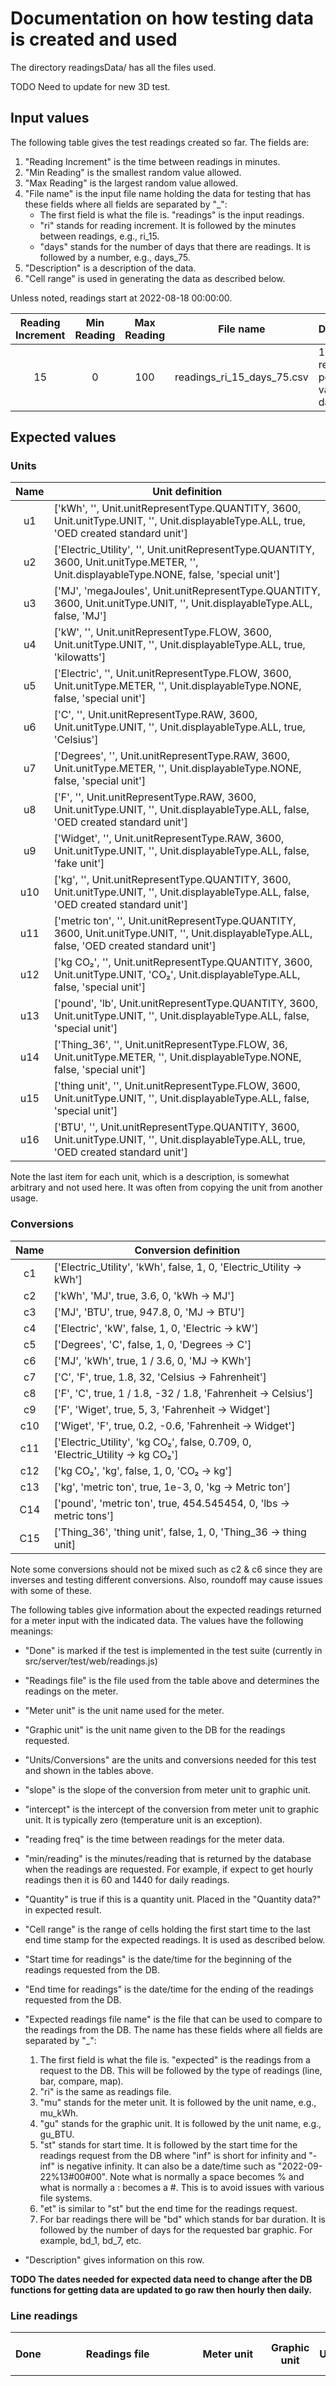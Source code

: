 # Documentation on how testing data is created and used

The directory readingsData/ has all the files used.

TODO Need to update for new 3D test.

## Input values

The following table gives the test readings created so far. The fields are:

1) "Reading Increment" is the time between readings in minutes.
2) "Min Reading" is the smallest random value allowed.
3) "Max Reading" is the largest random value allowed.
4) "File name" is the input file name holding the data for testing that has these fields where all fields are separated by "_":
    - The first field is what the file is. "readings" is the input readings.
    - "ri" stands for reading increment. It is followed by the minutes between readings, e.g., ri_15.
    - "days" stands for the number of days that there are readings. It is followed by a number, e.g., days_75.
5) "Description" is a description of the data.
6) "Cell range" is used in generating the data as described below.

Unless noted, readings start at 2022-08-18 00:00:00.

| Reading Increment | Min Reading | Max Reading | File name                     | Description                                 | Cell range   |
| :---------------: | :---------: | :---------: | ----------------------------- | ------------------------------------------- | :----------: |
| 15                |  0          | 100         | readings_ri_15_days_75.csv    | 15 min readings; positive values; 75 days   | A5:C7204     |

## Expected values

### Units

| Name | Unit definition                                                                                                    |
| :--: | ------------------------------------------------------------------------------------------------------------------ |
| u1   | ['kWh', '', Unit.unitRepresentType.QUANTITY, 3600, Unit.unitType.UNIT, '', Unit.displayableType.ALL, true, 'OED created standard unit'] |
| u2   | ['Electric_Utility', '', Unit.unitRepresentType.QUANTITY, 3600, Unit.unitType.METER, '', Unit.displayableType.NONE, false, 'special unit'] |
| u3   | ['MJ', 'megaJoules', Unit.unitRepresentType.QUANTITY, 3600, Unit.unitType.UNIT, '', Unit.displayableType.ALL, false, 'MJ'] |
| u4   | ['kW', '', Unit.unitRepresentType.FLOW, 3600, Unit.unitType.UNIT, '', Unit.displayableType.ALL, true, 'kilowatts'] |
| u5   | ['Electric', '', Unit.unitRepresentType.FLOW, 3600, Unit.unitType.METER, '', Unit.displayableType.NONE, false, 'special unit']
| u6   | ['C', '', Unit.unitRepresentType.RAW, 3600, Unit.unitType.UNIT, '', Unit.displayableType.ALL, true, 'Celsius'] |
| u7   | ['Degrees', '', Unit.unitRepresentType.RAW, 3600, Unit.unitType.METER, '', Unit.displayableType.NONE, false, 'special unit'] |
| u8   | ['F', '', Unit.unitRepresentType.RAW, 3600, Unit.unitType.UNIT, '', Unit.displayableType.ALL, false, 'OED created standard unit'] |
| u9   | ['Widget', '', Unit.unitRepresentType.RAW, 3600, Unit.unitType.UNIT, '', Unit.displayableType.ALL, false, 'fake unit'] |
| u10  | ['kg', '', Unit.unitRepresentType.QUANTITY, 3600, Unit.unitType.UNIT, '', Unit.displayableType.ALL, false, 'OED created standard unit'] |
| u11  | ['metric ton', '', Unit.unitRepresentType.QUANTITY, 3600, Unit.unitType.UNIT, '', Unit.displayableType.ALL, false, 'OED created standard unit'] |
| u12  | ['kg CO₂', '', Unit.unitRepresentType.QUANTITY, 3600, Unit.unitType.UNIT, 'CO₂', Unit.displayableType.ALL, false, 'special unit'] |
| u13  | ['pound', 'lb', Unit.unitRepresentType.QUANTITY, 3600, Unit.unitType.UNIT, '', Unit.displayableType.ALL, false, 'special unit'] |
| u14  | ['Thing_36', '', Unit.unitRepresentType.FLOW, 36, Unit.unitType.METER, '', Unit.displayableType.NONE, false, 'special unit'] |
| u15  | ['thing unit', '', Unit.unitRepresentType.FLOW, 3600, Unit.unitType.UNIT, '', Unit.displayableType.ALL, false, 'special unit'] |
| u16  | ['BTU', '', Unit.unitRepresentType.QUANTITY, 3600, Unit.unitType.UNIT, '', Unit.displayableType.ALL, true, 'OED created standard unit'] |

Note the last item for each unit, which is a description, is somewhat arbitrary and not used here. It was often from copying the unit from another usage.

### Conversions

| Name | Conversion definition                                              |
| :--: | ------------------------------------------------------------------ |
| c1   | ['Electric_Utility', 'kWh', false, 1, 0, 'Electric_Utility → kWh'] |
| c2   | ['kWh', 'MJ', true, 3.6, 0, 'kWh → MJ'] |
| c3   | ['MJ', 'BTU', true, 947.8, 0, 'MJ → BTU'] |
| c4   | ['Electric', 'kW', false, 1, 0, 'Electric → kW'] |
| c5   | ['Degrees', 'C', false, 1, 0, 'Degrees → C'] |
| c6   | ['MJ', 'kWh', true, 1 / 3.6, 0, 'MJ → KWh'] |
| c7   | ['C', 'F', true, 1.8, 32, 'Celsius → Fahrenheit'] |
| c8   | ['F', 'C', true, 1 / 1.8, -32 / 1.8, 'Fahrenheit → Celsius'] |
| c9   | ['F', 'Wiget', true, 5, 3, 'Fahrenheit → Widget'] |
| c10  | ['Wiget', 'F', true, 0.2, -0.6, 'Fahrenheit → Widget'] |
| c11  | ['Electric_Utility', 'kg CO₂', false, 0.709, 0, 'Electric_Utility → kg CO₂'] |
| c12  | ['kg CO₂', 'kg', false, 1, 0, 'CO₂ → kg'] |
| c13  | ['kg', 'metric ton', true, 1e-3, 0, 'kg → Metric ton'] |
| C14  | ['pound', 'metric ton', true, 454.545454, 0, 'lbs → metric tons'] |
| C15  | ['Thing_36', 'thing unit', false, 1, 0, 'Thing_36 → thing unit] |

Note some conversions should not be mixed such as c2 & c6 since they are inverses and testing different conversions. Also, roundoff may cause issues with some of these.

The following tables give information about the expected readings returned for a meter input with the indicated data. The values have the following meanings:

- "Done" is marked if the test is implemented in the test suite (currently in src/server/test/web/readings.js)
- "Readings file" is the file used from the table above and determines the readings on the meter.
- "Meter unit" is the unit name used for the meter.
- "Graphic unit" is the unit name given to the DB for the readings requested.
- "Units/Conversions" are the units and conversions needed for this test and shown in the tables above.
- "slope" is the slope of the conversion from meter unit to graphic unit.
- "intercept" is the intercept of the conversion from meter unit to graphic unit. It is typically zero (temperature unit is an exception).
- "reading freq" is the time between readings for the meter data.
- "min/reading" is the minutes/reading that is returned by the database when the readings are requested. For example, if expect to get hourly readings then it is 60 and 1440 for daily readings.
- "Quantity" is true if this is a quantity unit. Placed in the "Quantity data?" in expected result.
- "Cell range" is the range of cells holding the first start time to the last end time stamp for the expected readings. It is used as described below.
- "Start time for readings" is the date/time for the beginning of the readings requested from the DB.
- "End time for readings" is the date/time for the ending of the readings requested from the DB.
- "Expected readings file name" is the file that can be used to compare to the readings from the DB. The name has these fields where all fields are separated by "_":

    1) The first field is what the file is. "expected" is the readings from a request to the DB. This will be followed by the type of readings (line, bar, compare, map).
    2) "ri" is the same as readings file.
    3) "mu" stands for the meter unit. It is followed by the unit name, e.g., mu_kWh.
    4) "gu" stands for the graphic unit. It is followed by the unit name, e.g., gu_BTU.
    5) "st" stands for start time. It is followed by the start time for the readings request from the DB where "inf" is short for infinity and "-inf" is negative infinity. It can also be a date/time such as "2022-09-22%13#00#00". Note what is normally a space becomes % and what is normally a : becomes a #. This is to avoid issues with various file systems.
    6) "et" is similar to "st" but the end time for the readings request.
    7) For bar readings there will be "bd" which stands for bar duration. It is followed by the number of days for the requested bar graphic. For example, bd_1, bd_7, etc.

- "Description" gives information on this row.

**TODO The dates needed for expected data need to change after the DB functions for getting data are updated to go raw then hourly then daily.**

### Line readings

| Done | Readings file              | Meter unit       | Graphic unit      | Units/Conversions                          | slope      | intercept | reading freq | min/reading | Quantity | Cell range    | Start time for readings | End time for readings | Expected readings file name                                                         | Description                                 |
| :--: | :------------------------: | :--------------: | :---------------: | :----------------------------------------: | :--------: | :-------: | :----------: | :---------: | :------: | :-----------: |:----------------------: | :-------------------: | ----------------------------------------------------------------------------------- | ------------------------------------------- |
| x    | readings_ri_15_days_75.csv | Electric_Utility | kWh               | u1, u2, c1                                 | 1          | 0         | 15 minutes   | 1440        | true     | E5:G79        | -infinity               | +infinity             | expected_line_ri_15_mu_kWh_gu_kWh_st_-inf_et_inf.csv                                | should have daily points for 15 minute reading intervals and quantity units with +-inf start/end time & kWh as kWh |
| x    | readings_ri_15_days_75.csv | Electric_Utility | kWh               | u1, u2, c1                                 | 1          | 0         | 15 minutes   | 1440        | true     | E5:G79        | 2022-08-18 00:00:00     | 2022-11-01 00:00:00   | expected_line_ri_15_mu_kWh_gu_kWh_st_2022-08-18%00#00#00_et_2022-11-01%00#00#00.csv | should have daily points for 15 minute reading intervals and quantity units with explicit start/end time & kWh as kWh |
| x    | readings_ri_15_days_75.csv | Electric_Utility | kWh               | u1, u2, c1                                 | 1          | 0         | 15 minutes   | 1440        | true     | E12:G72       | 2022-08-25 00:00:00     | 2022-10-25 00:00:00   | expected_line_ri_15_mu_kWh_gu_kWh_st_2022-08-25%00#00#00_et_2022-10-25%00#00#00.csv | should have daily points for middle readings of 15 minute for a 61 day period and quantity units with kWh as kWh |
| x    | readings_ri_15_days_75.csv | Electric_Utility | kWh               | u1, u2, c1                                 | 1          | 0         | 15 minutes   | 60          | true     | E173:G1612    | 2022-08-25 00:00:00     | 2022-10-24 00:00:00   | expected_line_ri_15_mu_kWh_gu_kWh_st_2022-08-25%00#00#00_et_2022-10-24%00#00#00.csv | should have hourly points for middle readings of 15 minute for a 60 day period and quantity units with kWh as kWh |
| x    | readings_ri_15_days_75.csv | Electric_Utility | kWh               | u1, u2, c1                                 | 1          | 0         | 15 minutes   | 60          | true     | E821:G1180    | 2022-09-21 00:00:00     | 2022-10-06 00:00:00   | expected_line_ri_15_mu_kWh_gu_kWh_st_2022-09-21%00#00#00_et_2022-10-06%00#00#00.csv | 15 days barely gives hourly points & middle readings |
| x    | readings_ri_15_days_75.csv | Electric_Utility | kWh               | u1, u2, c1                                 | 1          | 0         | 15 minutes   | 15          | true     | E3269:G4612   | 2022-09-21 00:00:00     | 2022-10-05 00:00:00   | expected_line_ri_15_mu_kWh_gu_kWh_st_2022-09-21%00#00#00_et_2022-10-05%00#00#00.csv | 14 days barely gives raw points & middle readings |
|      | readings_ri_15_days_75.csv | Electric_Utility | kWh               | u1, u2, c1                                 | 1          | 0         | 15 minutes   | 1440        | true     | E7:G76 \*     | 2022-08-20 07:25:35     | 2022-10-28 13:18:28   | expected_line_ri_15_mu_kWh_gu_kWh_st_2022-08-20%07#25#35_et_2022-10-28%13#18#28.csv | partial days/hours for daily gives only full days |
| x    | readings_ri_15_days_75.csv | Electric         | kW                | u4, u5, c4                                 | 1          | 0         | 15 minutes   | 1440        | false    | E5:G79        | -infinity               | +infinity             | expected_line_ri_15_mu_kW_gu_kW_st_-inf_et_inf.csv                                  | should have daily points for 15 minute reading intervals and flow units with +-inf start/end time & kW as kW |
| x    | readings_ri_15_days_75.csv | Degrees          | C                 | u6, u7, c5                                 | 1          | 0         | 15 minutes   | 1440        | false    | E5:G79        | -infinity               | +infinity             | expected_line_ri_15_mu_kW_gu_kW_st_-inf_et_inf.csv                                  | should have daily points for 15 minute reading intervals and raw units with +-inf start/end time & C as C |
| x    | readings_ri_15_days_75.csv | Electric_Utility | MJ                | u1, u2, c1, c2                             | 3.6        | 0         | 15 minutes   | 1440        | true     | E5:G79        | -infinity               | +infinity             | expected_line_ri_15_mu_kWh_gu_MJ_st_-inf_et_inf.csv                                 | should have daily points for 15 minute reading intervals and quantity units with +-inf start/end time & kWh as MJ |
| x    | readings_ri_15_days_75.csv | Electric_Utility | MJ                | u1, u2, c1, c6                             | 3.6        | 0         | 15 minutes   | 1440        | true     | E5:G79        | -infinity               | +infinity             | expected_line_ri_15_mu_kWh_gu_MJ_st_-inf_et_inf.csv                                 | should have daily points for 15 minute reading intervals and quantity units with +-inf start/end time & kWh as MJ reverse conversion |
| x    | readings_ri_15_days_75.csv | Electric_Utility | BTU               | u1, u2, u3, u16, c1, c2, c3                 | 3412.08    | 0         | 15 minutes   | 1440        | true     | E5:G79        | -infinity               | +infinity             | expected_line_ri_15_mu_kWh_gu_BTU_st_-inf_et_inf.csv                                | should have daily points for 15 minute reading intervals and quantity units with +-inf start/end time & kWh as BTU chained |
| x    | readings_ri_15_days_75.csv | Electric_Utility | BTU               | u1, u2, u3, u16, c1, c6, c3                | 3412.08    | 0         | 15 minutes   | 1440        | true     | E5:G79        | -infinity               | +infinity             | expected_line_ri_15_mu_kWh_gu_BTU_st_-inf_et_inf.csv                                | should have daily points for 15 minute reading intervals and quantity units with +-inf start/end time & kWh as BTU chained with reverse conversion |
| x    | readings_ri_15_days_75.csv | Degrees          | F                 | u6, u7, u8, c5, c7                         | 1.8        | 32        | 15 minutes   | 1440        | false    | E5:G79        | -infinity               | +infinity             | expected_line_ri_15_mu_C_gu_F_st_-inf_et_inf.csv                                    | should have daily points for 15 minute reading intervals and raw units with +-inf start/end time & C as F with intercept|
| x    | readings_ri_15_days_75.csv | Degrees          | F                 | u6, u7, u8, c5, c8                         | 1.8        | 32        | 15 minutes   | 1440        | false    | E5:G79        | -infinity               | +infinity             | expected_line_ri_15_mu_C_gu_F_st_-inf_et_inf.csv                                    | should have daily points for 15 minute reading intervals and raw units with +-inf start/end time & C as F with intercept reverse conversion |
| x    | readings_ri_15_days_75.csv | Degrees          | Widget            | u6, u7, u8, u9, c5, c7, c9                 | 9          | 163       | 15 minutes   | 1440        | false    | E5:G79        | -infinity               | +infinity             | expected_line_ri_15_mu_C_gu_Widget_st_-inf_et_inf.csv                               | should have daily points for 15 minute reading intervals and raw units with +-inf start/end time & C as Widget with intercept & chained |
| x    | readings_ri_15_days_75.csv | Degrees          | Widget            | u6, u7, u8, u9, c5, c8, c10                | 9          | 163       | 15 minutes   | 1440        | false    | E5:G79        | -infinity               | +infinity             | expected_line_ri_15_mu_C_gu_Widget_st_-inf_et_inf.csv                               | should have daily points for 15 minute reading intervals and raw units with +-inf start/end time & C as Widget  with intercept & chained & reverse conversions |
|      | readings_ri_15_days_75.csv | Electric_Utility | kg of CO₂         | u2, u10, u12, c11, c12                     | 0.709      | 0         | 15 minutes   | 1440        | true     | E5:G79        | -infinity               | +infinity             | expected_line_ri_15_mu_kWh_gu_kgCO2_st_-inf_et_inf.csv                              | should have daily points for 15 minute reading intervals and quantity units with +-inf start/end time & kWh as kg of CO2 |
| x    | readings_ri_15_days_75.csv | Electric_Utility | metric ton of CO₂ | u2, u10, u11, u12, c11, c12, c13           | 7.09e-4    | 0         | 15 minutes   | 1440        | true     | E5:G79        | -infinity               | +infinity             | expected_line_ri_15_mu_kWh_gu_MTonCO2_st_-inf_et_inf.csv                              | should have daily points for 15 minute reading intervals and quantity units with +-inf start/end time & kWh as metric ton of CO2 & chained |
|      | readings_ri_15_days_75.csv | Electric_Utility | lbs of CO₂        | u2, u10, u11, u12, u13, c11, c12, c13, c14 | 1.5598     | 0         | 15 minutes   | 1440        | true     | E5:G79        | -infinity               | +infinity             | expected_line_ri_15_mu_kWh_gu_lbsCO2_st_-inf_et_inf.csv                              | should have daily points for 15 minute reading intervals and quantity units with +-inf start/end time & kWh as lbs of CO2 & chained & reversed |
| x    | readings_ri_15_days_75.csv | Electric_Utility | MJ                | u1, u2, c1, c2                             | 3.6        | 0         | 15 minutes   | 60          | true     | E173:G1612    | -infinity               | +infinity             | expected_line_ri_15_mu_kWh_gu_MJ_st_2022-08-25%00#00#00_et_2022-10-24%00#00#00.csv                                 | should have hourly points for middle readings of 15 minute for a 60 day period and quantity units & kWh as MJ |
| x    | readings_ri_15_days_75.csv | Degrees          | F                 | u6, u7, u8, c5, c7                         | 1.8        | 32        | 15 minutes   | 60          | false    | E173:G1612    | -infinity               | +infinity             | expected_line_ri_15_mu_C_gu_F_st_2022-08-25%00#00#00_et_2022-10-24%00#00#00.csv                                    | should have hourly points for middle readings of 15 minute for a 60 day period and raw units & C as F with intercept |
| x    | readings_ri_15_days_75.csv | Electric_Utility | MJ                | u1, u2, c1, c2                             | 3.6        | 0         | 15 minutes   | 15          | true     | E3269:G4612  | -infinity               | +infinity             | expected_line_ri_15_mu_kWh_gu_MJ_st_2022-09-21%00#00#00_et_2022-10-05%00#00#00.csv                                 | should have raw points for middle readings of 15 minute for a 14 day period and quantity units & kWh as MJ |
| x    | readings_ri_15_days_75.csv | Degrees          | F                 | u6, u7, u8, c5, c7                         | 1.8        | 32        | 15 minutes   | 15          | false    | E3269:G4612  | -infinity               | +infinity             | expected_line_ri_15_mu_C_gu_F_st_2022-09-21%00#00#00_et_2022-10-05%00#00#00.csv                                    | should have raw points for middle readings of 15 minute for a 14 day period and raw units & C as F with intercept |
| x    | readings_ri_15_days_75.csv |  Thing_36        | thing unit         | u14, u15, c15                              | 100        | 0         | 15 minutes   | 1440        | false    | E5:G79       | -infinity               | +infinity             | expected_line_ri_15_mu_Thing36_gu_thing_st_-inf_et_inf.csv                             | should have daily points for 15 minute reading intervals and flow units with +-inf start/end time & thing as thing where rate is 36 |

\* indicates you need to fix up the first/last readings due to partial times. See below.

TODO
- could add for flow with conversion but should be same as raw already done
- missing readings: probably need to do calculation by hand
- readings where length is not divisible into hour/day
- groups: sin^2 + cos^2, other ones similar to meters, ones where combine different units

### Bar readings

The values in this table are similar to the ones for line readings except:
- There is no "min/reading" as this can be any reasonable value.
- "Bar width" gives the number of days for each bar in the requested graphic. Standard OED values are 1, 7 & 28 but any value from 1 to 365 is valid.

| Done | Readings file              | Meter unit       | Graphic unit      | Units/Conversions                          | slope      | intercept | Quantity | Bar width | Cell range    | Start time for readings | End time for readings | Expected readings file name                                                         | Description                                 |
| :--: | :------------------------: | :--------------: | :---------------: | :----------------------------------------: | :--------: | :-------: | :------: | :-------: | :-----------: |:----------------------: | :-------------------: | :---------------------------------------------------------------------------------: | :-----------------------------------------: |
| x    | readings_ri_15_days_75.csv | Electric_Utility | kWh               | u1, u2, c1                                 | 1          | 0         | true     | 1         | I5:K79        | -infinity               | +infinity             | expected_bar_ri_15_mu_kWh_gu_kWh_st_-inf_et_inf_bd_1.csv                            | 1 day bars for 15 minute reading intervals and quantity units with +-inf start/end time & kWh as kWh |
| x    | readings_ri_15_days_75.csv | Electric_Utility | kWh               | u1, u2, c1                                 | 1          | 0         | true     | 7         | I5:K15        | -infinity               | +infinity             | expected_bar_ri_15_mu_kWh_gu_kWh_st_-inf_et_inf_bd_7.csv                            | 7 day bars for 15 minute reading intervals and quantity units with +-inf start/end time & kWh as kWh |
| x    | readings_ri_15_days_75.csv | Electric_Utility | kWh               | u1, u2, c1                                 | 1          | 0         | true     | 28        | I5:K7         | -infinity               | +infinity             | expected_bar_ri_15_mu_kWh_gu_kWh_st_-inf_et_inf_bd_28.csv                           | 28 day bars for 15 minute reading intervals and quantity units with +-inf start/end time & kWh as kWh |
|      | readings_ri_15_days_75.csv | Electric_Utility | kWh               | u1, u2, c1                                 | 1          | 0         | true     | 13        | I5:K10        | -infinity               | +infinity             | expected_bar_ri_15_mu_kWh_gu_kWh_st_-inf_et_inf_bd_13.csv                           | 13 day bars for 15 minute reading intervals and quantity units with +-inf start/end time & kWh as kWh |
|      | readings_ri_15_days_75.csv | Electric_Utility | kWh               | u1, u2, c1                                 | 1          | 0         | true     | 75        | I5:K5         | -infinity               | +infinity             | expected_bar_ri_15_mu_kWh_gu_kWh_st_-inf_et_inf_bd_75.csv                           | 13 day bars for 15 minute reading intervals and quantity units with +-inf start/end time & kWh as kWh |
|      | readings_ri_15_days_75.csv | Electric_Utility | kWh               | u1, u2, c1                                 | 1          | 0         | true     | 365       | I5:K5         | -infinity               | +infinity             | expected_bar_ri_15_mu_kWh_gu_kWh_st_-inf_et_inf_bd_75.csv                           | 365 day bars for 15 minute reading intervals and quantity units with +-inf start/end time & kWh as kWh (same as 75 days) |

Note that bar readings have yet to be done for these types of tests. Thus, a few are given to see if the results match. More tests for time ranges and different units are needed that are similar to line. If a developer does at least one of these then let the project know if it works so more will be created.

TODO other time frames, units, missing readings, etc. similar to line

### Compare readings

TODO

### Map readings

TODO

## Generating test data

**Note that all that follows is designed for use by people creating new test cases. While anyone is welcome to look at this, those implementing the test cases that exist are not expected to need this information.**

### Selecting a range of values

You can copy the "Cell range" from the desired table and paste it into the top, left of LibreOffice Calc (Name Box) and then press the enter key on your keyboard.

### Generating readings

The readings.ods was used to generate the test data. If you are not creating new reading test data then they should already be there. readings.ods can generate random readings data. It is a LibreOffice file spreadsheet file with formulas. You get get the meter data by setting the following cells:

- B5 is the first date/time for a reading. It is normally in YYYY-MM-DD HH-MM-SS format where HH is in 24 hour time.
- A2 sets the minutes between readings.
- B2 is the minimum value for a reading.
- C2  is the maximum value for a reading.

No other cells should be edited. Note the readings change whenever you reopen the spreadsheet or touch cells in the sheet. To keep the same value they are copied to another CSV file as only values (see next).

After setting the values and creating the values in the three needed columns (A, B, C) you can create a CSV for testing usage by:

1) Select the range indicated for "Cell range" for your test in the readings table (not the expected table).
2) Copy the values selected.
3) Open a new spreadsheet.
4) Do a special paste starting in cell A2 by either doing Edit -> Special Paste -> Special Paste ... or control/command-shift v. In the popup, click the Values Only button on the left because you don't want to get the formulas. Resizing the columns will likely make the values easier to see. The rows should now have the desired readings to input into the meter.
5) Select all of columns B & C. Then do Format -> Cells ... or control/command 1. In Category select date and then in Format select  1999-12-31 13:37:46. This formats the columns as dates in the canonical format. You may need to make the columns wider to see the values (esp. if you see ### instead of date/time).
6) Go back to the readings.ods spreadsheet and select A4:C4. Copy these values for the header.
7) Go back to the readings spreadsheet you are creating and paste starting in A1. You now have the header row for the CSV.
8) Do File -> Save As ... or control/command-shift S. In File type: select Text CSV (.csv) and enter a file name for the row for the readings you are creating. Then click the Save button.

The spreadsheet uses these formula:

- Each reading in column A uses: \
= RAND() * ($C$2 - $B$2) + $B$2 \
which takes a random value and scales it to be between the min (B2) and the max (C2)
- Each start time in column B (except the first that is set with the initial value in B5) uses: \
= $B$5 +  (ROW() - 5) * $A$2 / (24 * 60) \
which takes the first start time and shifts it by the "reading time increment in minutes" value in A2 multiplied by how many readings down it is. Since the readings start in row 5, the value of the ROW() is shifted back by 5. It is divided by 24 * 60 since this is the number of minutes in a day.
- Each end time in column C uses (this is for row 5 so is B5 and would be B6 for row 6, etc.\
= B5 +  $A$2 / (24 * 60) \
which takes the start time of the same row and shifts it by the "reading time increment in minutes" value in A2 which is divided by minutes in the day (24 * 60).

### Generating expected result from OED

The file expected.ods can calculate the expected values. It currently does it for fixed reading time steps that evenly divide one hour (15 minute, 20 minutes, etc.). Note you have to set special formulas when the first/last readings are not aligned with the times returned by the DB. 

#### Line readings

Set the following to get the desired result:

- A2 should be the slope for the conversion from the meter unit to the graphing unit. It is given in the expected table above as "slope".
- B2 should be the intercept for the conversion from the meter unit to the graphing unit. It is normally 0 (temperature is an exception). It is given in the expected table above as "intercept".
- C2 should be the time in minutes between readings returned by the DB. It is given in the table above as "min/reading". The most common are 60 for hourly and 1440 for daily readings.
- D2 is true if the meter is a quantity (kWh, liters, C02, ...) and false if not, e.g., flow or raw (kW, Fahrenheit, ...). When you click on the cell you get a dropdown menu to choose one of these two choices.

After setting the values and creating the values in the three needed columns (A, B, C) you can create a CSV for testing usage by:

1) In "expected.ods", select the range A5:C108101 (see above on how to do that and note there may be many fewer rows in the spreadsheet) and then right click to choose "Clear Contents...".
2) Open the file with the input readings. Select the "Cell range" given in the input table (not the expected table) for row you are creating.
3) Copy the values selected.
4) Go back to the expected values spreadsheet, click in cell A5 and paste these values. (Note if you are copying directly from expected.ods - not common - then you will need to do a special paste.) These should now have the reading value and start/end time.
5) Enter the values for A2, B2, C2 and D2 from the expected table above for the test you want to create. These are, respectively, slope, intercept and min/reading. Note F2 will automatically be calculated and should be the number of rows of the readings in columns A-C per reading returned by the database.
6) Select the range indicated for "Cell range" for your test in the expected table (not the input table). Copy these values that should be the expected output from querying the DB for the line readings.
7) Open a new spreadsheet.
8) Do a special paste starting in cell A2 by either doing Edit -> Special Paste -> Special Paste ... or control/command-shift v. In the popup, click the Values Only button on the left because you don't want to get the formulas. Resizing the columns will likely make the values easier to see. This should now have the expected readings for the desired date/time range but see below if you are doing any partial readings at the start/end.
9) Go back to the readings spreadsheet and select A1:C1. Copy these values for the header.
10) Go back to the expected spreadsheet you are creating and paste starting in A1. You now have the header row for the CSV.
11) Do File -> Save or control/command s. In File type: select Text CSV (.csv) and enter a file name for the desired test in the expected table. Then click the Save button.

The spreadsheet uses these formula:

- "rows/reading from DB (calculated)" in F2 uses: \
= ROUND($C$2 / (($C$5 - $B$5) * 24 * 60), 0) \
This takes the difference in time for the first readings ($C$5 - $B$5) where it is assumed all readings are the same length, converts it from days to minutes ( * 24 * 60 since that is the number of minutes in a day) and divides this into "min/reading from DB" (C2). This gives per reading which is the number of rows each line reading will include. The ROUND makes it have no decimal part since it must be a whole number. This was needed because the calculation was not exact and led to small deviation from the desired value.
- Each reading in column E uses: \
= IF(($D$2), (SUM(INDIRECT("A" & ((ROW() - 5) * $F$2  + 5)):INDIRECT("A" & ((ROW() - 4) * $F$2  + 4)))  / ($C$2 / 60) * $A$2 + $B$2),(AVERAGE(INDIRECT("A" & ((ROW() - 5) * $F$2  + 5)):INDIRECT("A" & ((ROW() - 4) * $F$2  + 4))) * $A$2 + $B$2)) \
which does the following:
    - The IF changes the formula depending on whether the data is quantity or not.
    - INDIRECT("A" & ((ROW() - 5) * $F$2  + 5)) determines a cell. It it in column A where the row is the current row minus 5 since the values start in row 5. It is multiplied by "rows/reading from DB (calculated)" in F2 since that is how many rows each point will average from the input readings. For example, if the readings are every 15 minutes and F2 is 96, then you average 96 rows which is 96 * 15 min = 1440 min (24 hour or 1 day). It then shifts back by + 5 to get to the needed row.
    - INDIRECT("A" & ((ROW() - 4) * $F$2  + 4)) is very similar but shifts by 1 less so it goes one move block of readings down.
    - The two INDIRECT commands are put together with a : to give a cell range. The number of cells is the value in F2 because the shifts differ by 1.
    - If the data is quantity (true for D2) then you sum all the readings (which are quantities). These are divided by $C$2 / 60 because C2 is the "min/reading from DB" and dividing by 60 gives the hours/reading from the DB. You normalize by hours since OED returns a rate for line readings that is per hour. This value is multiplied by slope (A2) and added by the intercept (B2) to get it into the desired unit.
    - If the data is flow/raw (false for D2) then you average all the readings. Everything else is the same as the quantity case except there is no normalization by time. This is because OED returns the average value in this case and the readings were already a rate.
- Each start time in column E uses: \
= INDIRECT("B" & ((ROW() - 5) * $F$2)  + 5) \
This calculates the row in column B where the first meter reading that was included in line reading is and its start time is the one for the line point. The ((ROW() - 5) * $F$2)  + 5 is the same as first part of the range as described in the reading forumula above.
- Each end time in column F uses: \
= INDIRECT("C" & ((ROW() - 4) * $F$2)  + 4) \
which is very similar to the start time but finds the end time (in column C) of the last meter reading used so it is the end time of the line reading returned.

##### Partial readings

A \* in the expected table for the "Cell range" indicates that the first/last reading from the DB is calculated where some expected readings are not present. Usually this test is seeing if the range begins/ends during the day or hour. Use the two ranges in the description and sum them to get the needed values. Take the values in the comment and use them in a formula similar to this (in H2 in expected.ods) where this is an example: \
= SUM(A6821:A6873) / ( (C6873 - C6821) * 24) \
Note you can put the cells in the first sum the other way around but LibreOffice will invert after entering. You do this for each partial reading and then paste that value into the expected file you are creating for that time range. What this does is sum the readings for the times you want (excluding times outside the range asked for from the DB) and divide by the number of hours in that range.

#### Bar readings

Set the following to get the desired result:

- A2, B2, C2 & D2 are the same as described for line readings. The value of C2 should be set but should not change the bar result.
- I2 should be the number of days in each bar for the graphic values you want. This is the value in column "Bar width" in the table above.

Note that J2, K2 & L2 should be automatically calculated and correct.

The readings values used are the same as the description for the line readings. Generally, they are the same as a line reading example and can be reused. Some formulas used assume the line reading span the same time as the bar so they need to be set. The cell range will be in columns I to K for bar readings.

The spreadsheet uses these formula. Since the DB returns bars starting with the most recent time, it has to work from the last reading backward.:

- "rows/bar from DB (calculated)" in J2 uses: \
= ROUND($I$2 / ($C$5 - $B$5), 0) \
This takes the difference in time for the first readings ($C$5 - $B$5), which is in days, where it is assumed all readings are the same length and divides this into "day/bar from DB" (I2). This gives the number of rows/readings each bar reading will include. The ROUND makes it have no decimal part since it must be a whole number. This was needed because the calculation was not exact and led to small deviation from the desired value.
- "Last row with reading in column A (calculated)" in K2 uses: \
= (MATCH(0, $F:$F, 0) - 5) * $F$2 + 4 \
The MATCH is searching column F to find the first row that has the value of 0. A 0 entry indicates it is not part of the line values/date range used. It subtracts 5 because the first row with readings is in row 5 and this was an offset so that is the number of items. By multiplying by F2 you get the number of items in the meter readings in column A. Adding back 4 compensates for starting in row 5 so this should be the last row with meter readings.
- "# full bars in graph or one less if all full (calculated)" in L2 uses: \
= IF(MOD((($K$2 - 4) / $J$2), 1) = 0, ($K$2 - 4) / $J$2 - 1, TRUNC(($K$2 - 4) / $J$2)) \
It is using the value from the match (K2) and subtracting 4 to remove the first 4 rows that don't have readings so this is the number of meter readings. It then divides by J2 which is the number of rows/bar so it gets the number of bars. The first bar is special so the value is truncated to not include that. The IF(MOD((($K$2 - 4) / $J$2), 1) = 0 checks if the result is exactly an integer (no decimal part). This is needed since it treats the first bar as special and it must be removed from the total when the readings exactly fit into the first bar.
- Each reading (except the first one) in column I uses: \
= IF(($D$2), (SUM(INDIRECT("A" & ($K$2 - (($L$2 - ROW() + 6) * $J$2) + 1)):INDIRECT("A" & ($K$2 - (($L$2 - ROW() + 5) * $J$2)))) * $A$2 + $B$2), (AVERAGE(INDIRECT("A" & ($K$2 - (($L$2 - ROW() + 6) * $J$2) + 1)):INDIRECT("A" & ($K$2 - (($L$2 - ROW() + 5) * $J$2)))) * $I$2 * 24 * $A$2 + $B$2)) \
Much of this formula is the same as the line reading case as described above. The differences are:
    - The row used is calculated by subtracting from K2 which is the last row with readings. The calculation is run backward because the DB starts with the latest date and goes backward. This means that all the bars but the first one (earliest in time) have a complete set of readings.
    - For quantity readings (D2 is true), you do not divide by the time because bars are a quantity and not a rate. For flow/raw readings (D2 false), you need to take the average and multiply by the time spanned in hours (I8 * 24) to get the quantity from the average (which is a rate). Note OED does not allow raw to be displayed in a bar graph.
- The first reading (I5) uses: \
= IF(($D$2), (SUM($A$5:INDIRECT("A" & ($K$2 - (($L$2 - ROW() + 5) * $J$2)))) * $A$2 + $B$2), (AVERAGE($A$5:INDIRECT("A" & ($K$2 - (($L$2 - ROW() + 5) * $J$2)))) * (($K$2 - 4) - ($J$2 * $L$2)) * ($C$5 - $B$5) * 24 * $A$2 + $B$2)) \
The changes from other readings are: \
    - The INDIRECT starts in A5 since this is the first row. If this was not done then it would go before this row if the bar does not have a full set of readings.
    - The INDIRECT ends at the a row that may not be the same number of rows as all the other bars since there may not be enough readings. ($L$2 - ROW() + 5) * $J$2 tells how many rows have already been used and this is subtracted from the first row (K2) to give the last row for the first bar.
    - In the case of flow, the AVERAGE must be multiplied by the actual time range for the bar. $C$5 - $B$5) * 24 gives the hours for each reading, ($K$2 - 4) - ($J$2 * $L$2) gives the number of rows in this bar so multiplying them gives the number of hours for this bar.
- Each start time in column J (except the first) uses: \
= INDIRECT("B" & ($K$2 - (($L$2 - ROW() + 6) * $J$2) + 1)) \
This calculates the row in column C where the first meter reading that was included in bar reading is and its start time is the one for the bar. The logic is similar to the calculation in each reading.
- The start time for the first bar (I5) uses:
= INDIRECT("C" & ($K$2 - (($L$2 - ROW() + 5) * $J$2))) - $I$2 \
This gets the end time of this reading and then subtracts the days for each bar. This brings it to the start time of this bar. Note that the DB returns equal date range bars even though there may not be data.
- Each end time in column K uses: \
= INDIRECT("C" & ($K$2 - (($L$2 - ROW() + 5) * $J$2))) \
which is very similar to the start time but finds the end time (in column C) of the last meter reading used so it is the end time of the bar reading returned. It works because it does + 5 instead of + 6 so it is one bars days earlier.
